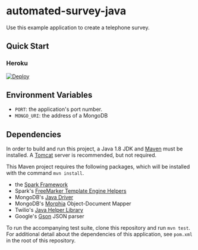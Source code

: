 # automated-survey-java

Use this example application to create a telephone survey.

## Quick Start
### Heroku
[![Deploy](https://www.herokucdn.com/deploy/button.png)](https://heroku.com/deploy)

## Environment Variables
- ```PORT```: the application's port number.
- ```MONGO_URI```: the address of a MongoDB

## Dependencies
In order to build and run this project, a Java 1.8 JDK and
[Maven](http://maven.apache.org) must be installed. A
[Tomcat](http://tomcat.apache.org) server is recommended, but not required.

This Maven project requires the following packages, which will be installed with the command ```mvn install```.
 - the [Spark Framework](http://sparkjava.com)
 - Spark's [FreeMarker Template Engine Helpers](https://github.com/perwendel/spark-template-engines/tree/master/spark-template-freemarker)
 - MongoDB's [Java Driver](http://mongodb.github.io/mongo-java-driver/)
 - MongoDB's [Morphia](http://mongodb.github.io/morphia/) Object-Document Mapper
 - Twilio's [Java Helper Library](https://www.twilio.com/docs/java/install)
 - Google's [Gson](https://github.com/google/gson) JSON parser

To run the accompanying test suite, clone this repository and run ```mvn test```. For additional detail
about the dependencies of this application, see ```pom.xml``` in the root of
this repository.
